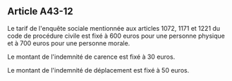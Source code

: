 Article A43-12
----
Le tarif de l'enquête sociale mentionnée aux articles 1072, 1171 et 1221 du code
de procédure civile est fixé à 600 euros pour une personne physique et à 700
euros pour une personne morale.

Le montant de l'indemnité de carence est fixé à 30 euros.

Le montant de l'indemnité de déplacement est fixé à 50 euros.
